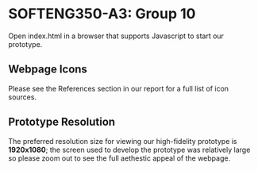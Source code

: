 # SOFTENG350-A3: Group 10

Open index.html in a browser that supports Javascript to start our prototype.

## Webpage Icons
Please see the References section in our report for a full list of icon sources.

## Prototype Resolution
The preferred resolution size for viewing our high-fidelity prototype is **1920x1080**; the screen used
to develop the prototype was relatively large so please zoom out to see the full aethestic appeal of
the webpage.